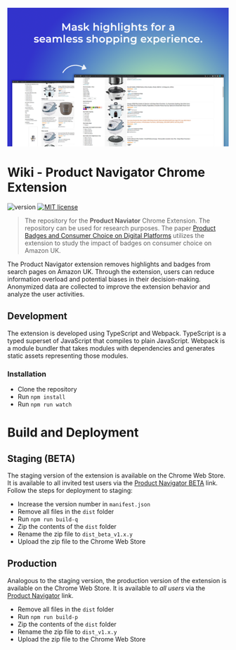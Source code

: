 ![](docs\cws_global_screenshot_01.png)

# Wiki - Product Navigator Chrome Extension

![version](https://img.shields.io/badge/version-1.0.17-green)
[![MIT license](https://img.shields.io/badge/License-MIT-blue.svg)](https://lbesson.mit-license.org/)


> The repository for the **Product Naviator** Chrome Extension. The repository can be used for research purposes. The paper [Product Badges and Consumer Choice on Digital Platforms](https://papers.ssrn.com/sol3/papers.cfm?abstract_id=4935668) utilizes the extension to study the impact of badges on consumer choice on Amazon UK.

The Product Navigator extension removes highlights and badges from search pages on Amazon UK. Through the extension, users can reduce information overload and potential biases in their decision-making. Anonymized data are collected to improve the extension behavior and analyze the user activities.

## Development

The extension is developed using TypeScript and Webpack. TypeScript is a typed superset of JavaScript that compiles to plain JavaScript. Webpack is a module bundler that takes modules with dependencies and generates static assets representing those modules.

### Installation

* Clone the repository
* Run `npm install`
* Run `npm run watch`

# Build and Deployment

## Staging (BETA)

The staging version of the extension is available on the Chrome Web Store. It is available to all invited test users via the [Product Navigator BETA](https://chrome.google.com/webstore/detail/product-navigator-beta/ehlpeflmojonkaodoobdbiojlklomhnl) link.
Follow the steps for deployment to staging:

* Increase the version number in `manifest.json`
* Remove all files in the `dist` folder
* Run `npm run build-q`
* Zip the contents of the `dist` folder
* Rename the zip file to `dist_beta_v1.x.y`
* Upload the zip file to the Chrome Web Store

## Production

Analogous to the staging version, the production version of the extension is available on the Chrome Web Store. It is available to *all users* via the [Product Navigator](https://chrome.google.com/webstore/detail/product-navigator/cdbacljhnhbddiaabhfcihjdiiigkgfe) link.

* Remove all files in the `dist` folder
* Run `npm run build-p`
* Zip the contents of the `dist` folder
* Rename the zip file to `dist_v1.x.y`
* Upload the zip file to the Chrome Web Store